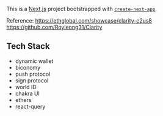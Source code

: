 This is a [Next.js](https://nextjs.org) project bootstrapped with [`create-next-app`](https://nextjs.org/docs/app/api-reference/cli/create-next-app).


Reference: https://ethglobal.com/showcase/clarity-c2us8
https://github.com/Royleong31/Clarity

## Tech Stack
- dynamic wallet
- biconomy
- push protocol
- sign protocol
- world ID
- chakra UI
- ethers
- react-query